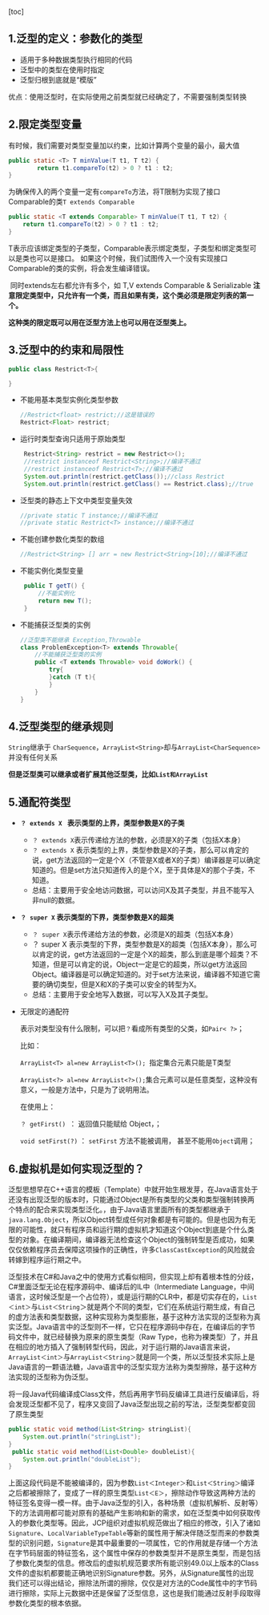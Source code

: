 [toc]

## 1.泛型的定义：参数化的类型

- 适用于多种数据类型执行相同的代码
- 泛型中的类型在使用时指定
- 泛型归根到底就是“模版”

优点：使用泛型时，在实际使用之前类型就已经确定了，不需要强制类型转换

## 2.限定类型变量

有时候，我们需要对类型变量加以约束，比如计算两个变量的最小，最大值

```java
public static <T> T minValue(T t1, T t2) {
        return t1.compareTo(t2) > 0 ? t1 : t2;
}
```

为确保传入的两个变量一定有`compareTo`方法，将T限制为实现了接口Comparable的类`T extends Comparable`

```java
public static <T extends Comparable> T minValue(T t1, T t2) {
	return t1.compareTo(t2) > 0 ? t1 : t2;
}
```

​		T表示应该绑定类型的子类型，Comparable表示绑定类型，子类型和绑定类型可以是类也可以是接口。
如果这个时候，我们试图传入一个没有实现接口Comparable的类的实例，将会发生编译错误。

​		同时extends左右都允许有多个，如 T,V extends Comparable & Serializable
**注意限定类型中，只允许有一个类，而且如果有类，这个类必须是限定列表的第一个。**

**这种类的限定既可以用在泛型方法上也可以用在泛型类上。**

## 3.泛型中的约束和局限性

```java
public class Restrict<T>{

}
```

- 不能用基本类型实例化类型参数	

  ```java
  //Restrict<float> restrict;//这是错误的
  Restrict<Float> restrict;
  ```

- 运行时类型查询只适用于原始类型  

  ```java
   Restrict<String> restrict = new Restrict<>();
   //restrict instanceof Restrict<String>;//编译不通过
   //restrict instanceof Restrict<T>;//编译不通过
   System.out.println(restrict.getClass());//class Restrict
   System.out.println(restrict.getClass() == Restrict.class);//true
  ```

- 泛型类的静态上下文中类型变量失效  

  ```java
  //private static T instance;//编译不通过
  //private static Restrict<T> instance;//编译不通过
  ```

- 不能创建参数化类型的数组  

  ```java
  //Restrict<String> [] arr = new Restrict<String>[10];//编译不通过
  ```

- 不能实例化类型变量  

  ```java
   public T getT() {
       //不能实例化
       return new T();
   }
  ```

- 不能捕获泛型类的实例  

  ```java
  //泛型类不能继承 Exception,Throwable
  class ProblemException<T> extends Throwable{
      //不能捕获泛型类的实例
      public <T extends Throwable> void doWork() {
          try{
          }catch (T t){
          }
      }
  }
  ```

## 4.泛型类型的继承规则

`String`继承于 `CharSequence`，`ArrayList<String>`却与`ArrayList<CharSequence>`并没有任何关系

**但是泛型类可以继承或者扩展其他泛型类，比如`List和ArrayList`**

## 5.通配符类型

- **`？ extends X ` 表示类型的上界，类型参数是X的子类**

  - `？ extends X`表示传递给方法的参数，必须是X的子类（包括X本身）  
  - `？ extends X`  表示类型的上界，类型参数是X的子类，那么可以肯定的说，get方法返回的一定是个X（不管是X或者X的子类）编译器是可以确定知道的。但是set方法只知道传入的是个X，至于具体是X的那个子类，不知道。
  - 总结：主要用于安全地访问数据，可以访问X及其子类型，并且不能写入非null的数据。

- **`？ super X` 表示类型的下界，类型参数是X的超类**

  - `？ super X`表示传递给方法的参数，必须是X的超类（包括X本身）
  - ？ super  X  表示类型的下界，类型参数是X的超类（包括X本身），那么可以肯定的说，get方法返回的一定是个X的超类，那么到底是哪个超类？不知道，但是可以肯定的说，Object一定是它的超类，所以get方法返回Object。编译器是可以确定知道的。对于set方法来说，编译器不知道它需要的确切类型，但是X和X的子类可以安全的转型为X。
  - 总结：主要用于安全地写入数据，可以写入X及其子类型。

- 无限定的通配符

  表示对类型没有什么限制，可以把`？`看成所有类型的父类，如`Pair< ?>`；

  比如：

  `ArrayList<T> al=new ArrayList<T>(); `指定集合元素只能是T类型

  `ArrayList<?> al=new ArrayList<?>();`集合元素可以是任意类型，这种没有意义，一般是方法中，只是为了说明用法。

  在使用上：

  `？ getFirst() `： 返回值只能赋给 Object，；

  `void setFirst(?)` ： `setFirst` 方法不能被调用， 甚至不能用` Object `调用；

## 6.虚拟机是如何实现泛型的？

​	泛型思想早在C++语言的模板（Template）中就开始生根发芽，在Java语言处于还没有出现泛型的版本时，只能通过Object是所有类型的父类和类型强制转换两个特点的配合来实现类型泛化。，由于Java语言里面所有的类型都继承于`java.lang.Object`，所以Object转型成任何对象都是有可能的。但是也因为有无限的可能性，就只有程序员和运行期的虚拟机才知道这个Object到底是个什么类型的对象。在编译期间，编译器无法检查这个Object的强制转型是否成功，如果仅仅依赖程序员去保障这项操作的正确性，许多`ClassCastException`的风险就会转嫁到程序运行期之中。

​		泛型技术在C#和Java之中的使用方式看似相同，但实现上却有着根本性的分歧，C#里面泛型无论在程序源码中、编译后的IL中（Intermediate Language，中间语言，这时候泛型是一个占位符），或是运行期的CLR中，都是切实存在的，`List＜int＞`与`List＜String`＞就是两个不同的类型，它们在系统运行期生成，有自己的虚方法表和类型数据，这种实现称为类型膨胀，基于这种方法实现的泛型称为真实泛型。
​		Java语言中的泛型则不一样，它只在程序源码中存在，在编译后的字节码文件中，就已经替换为原来的原生类型（Raw Type，也称为裸类型）了，并且在相应的地方插入了强制转型代码，因此，对于运行期的Java语言来说，`ArrayList＜int＞`与`ArrayList＜String＞`就是同一个类，所以泛型技术实际上是Java语言的一颗语法糖，Java语言中的泛型实现方法称为类型擦除，基于这种方法实现的泛型称为伪泛型。

​		将一段Java代码编译成Class文件，然后再用字节码反编译工具进行反编译后，将会发现泛型都不见了，程序又变回了Java泛型出现之前的写法，泛型类型都变回了原生类型

```java
public static void method(List<String> stringList){
    System.out.println("stringList");
}
 public static void method(List<Double> doubleList){
    System.out.println("doubleList");
}
```

​		上面这段代码是不能被编译的，因为参数`List＜Integer＞`和`List＜String＞`编译之后都被擦除了，变成了一样的原生类型`List＜E＞`，擦除动作导致这两种方法的特征签名变得一模一样。
​		由于Java泛型的引入，各种场景（虚拟机解析、反射等）下的方法调用都可能对原有的基础产生影响和新的需求，如在泛型类中如何获取传入的参数化类型等。因此，JCP组织对虚拟机规范做出了相应的修改，引入了诸如`Signature`、`LocalVariableTypeTable`等新的属性用于解决伴随泛型而来的参数类型的识别问题，`Signature`是其中最重要的一项属性，它的作用就是存储一个方法在字节码层面的特征签名，这个属性中保存的参数类型并不是原生类型，而是包括了参数化类型的信息。修改后的虚拟机规范要求所有能识别49.0以上版本的Class文件的虚拟机都要能正确地识别Signature参数。
​		另外，从Signature属性的出现我们还可以得出结论，擦除法所谓的擦除，仅仅是对方法的Code属性中的字节码进行擦除，实际上元数据中还是保留了泛型信息，这也是我们能通过反射手段取得参数化类型的根本依据。